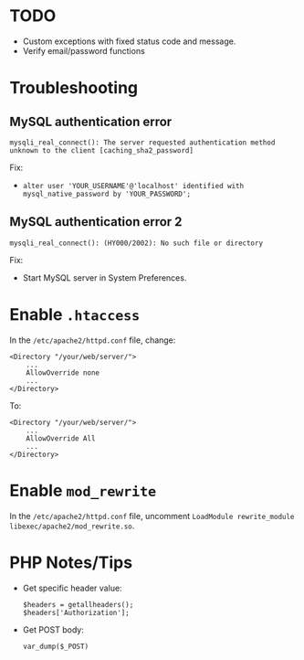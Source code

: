 # TODO
- Custom exceptions with fixed status code and message.
- Verify email/password functions

# Troubleshooting
## MySQL authentication error
`mysqli_real_connect(): The server requested authentication method unknown to the client [caching_sha2_password]`

Fix:
- `alter user 'YOUR_USERNAME'@'localhost' identified with mysql_native_password by 'YOUR_PASSWORD';`

## MySQL authentication error 2
`mysqli_real_connect(): (HY000/2002): No such file or directory`

Fix:
- Start MySQL server in System Preferences.

# Enable `.htaccess`
In the `/etc/apache2/httpd.conf` file, change:
```
<Directory "/your/web/server/">
    ...
    AllowOverride none
    ...
</Directory>
```

To:
```
<Directory "/your/web/server/">
    ...
    AllowOverride All
    ...
</Directory>
```

# Enable `mod_rewrite`
In the `/etc/apache2/httpd.conf` file, uncomment `LoadModule rewrite_module libexec/apache2/mod_rewrite.so`.

# PHP Notes/Tips
- Get specific header value:
  ```
  $headers = getallheaders();
  $headers['Authorization'];
  ```
- Get POST body:
  ```
  var_dump($_POST)
  ```